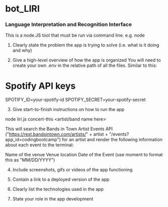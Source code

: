 # bot_LIRI
### Language Interpretation and Recognition Interface
This is a node.JS tool that must be run via command line.
e.g. node 


1. Clearly state the problem the app is trying to solve (i.e. what is it doing and why)

2. Give a high-level overview of how the app is organized
 You will need to create your own .env in the relative path of all the files. Similar to this:
 # Spotify API keys

SPOTIFY_ID=your-spotify-id
SPOTIFY_SECRET=your-spotify-secret

3. Give start-to-finish instructions on how to run the app

node liri.js concert-this <artist/band name here>

This will search the Bands in Town Artist Events API ("https://rest.bandsintown.com/artists/" + artist + "/events?app_id=codingbootcamp") for an artist and render the following information about each event to the terminal:

Name of the venue
Venue location
Date of the Event (use moment to format this as "MM/DD/YYYY")


4. Include screenshots, gifs or videos of the app functioning

5. Contain a link to a deployed version of the app

6. Clearly list the technologies used in the app

7. State your role in the app development